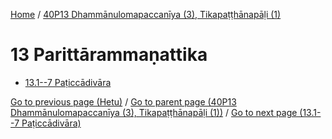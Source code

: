 
[Home](/) / [40P13 Dhammānulomapaccanīya (3), Tikapaṭṭhānapāḷi (1)](../40P13.md)

# 13 Parittārammaṇattika

* [13.1--7 Paṭiccādivāra](13/13.1--7.md)

[Go to previous page (Hetu)](12/12.1--7/Paccayanuloma/Hetu.md) / [Go to parent page (40P13 Dhammānulomapaccanīya (3), Tikapaṭṭhānapāḷi (1))](0.md) / [Go to next page (13.1--7 Paṭiccādivāra)](13/13.1--7.md)



